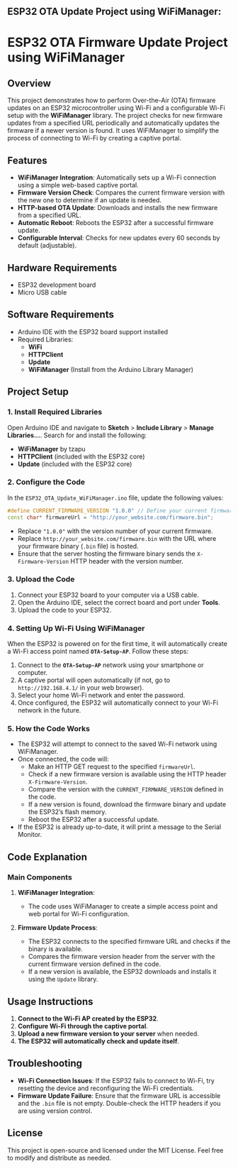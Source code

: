 ESP32 OTA Update Project using WiFiManager:
---

# ESP32 OTA Firmware Update Project using WiFiManager

## Overview

This project demonstrates how to perform Over-the-Air (OTA) firmware updates on an ESP32 microcontroller using Wi-Fi and a configurable Wi-Fi setup with the **WiFiManager** library. The project checks for new firmware updates from a specified URL periodically and automatically updates the firmware if a newer version is found. It uses WiFiManager to simplify the process of connecting to Wi-Fi by creating a captive portal.

## Features

- **WiFiManager Integration**: Automatically sets up a Wi-Fi connection using a simple web-based captive portal.
- **Firmware Version Check**: Compares the current firmware version with the new one to determine if an update is needed.
- **HTTP-based OTA Update**: Downloads and installs the new firmware from a specified URL.
- **Automatic Reboot**: Reboots the ESP32 after a successful firmware update.
- **Configurable Interval**: Checks for new updates every 60 seconds by default (adjustable).

## Hardware Requirements

- ESP32 development board
- Micro USB cable

## Software Requirements

- Arduino IDE with the ESP32 board support installed
- Required Libraries:
  - **WiFi**
  - **HTTPClient**
  - **Update**
  - **WiFiManager** (Install from the Arduino Library Manager)

## Project Setup

### 1. Install Required Libraries

Open Arduino IDE and navigate to **Sketch** > **Include Library** > **Manage Libraries...**. Search for and install the following:

- **WiFiManager** by tzapu
- **HTTPClient** (included with the ESP32 core)
- **Update** (included with the ESP32 core)

### 2. Configure the Code

In the `ESP32_OTA_Update_WiFiManager.ino` file, update the following values:

```cpp
#define CURRENT_FIRMWARE_VERSION "1.0.0" // Define your current firmware version
const char* firmwareUrl = "http://your_website.com/firmware.bin";
```

- Replace `"1.0.0"` with the version number of your current firmware.
- Replace `http://your_website.com/firmware.bin` with the URL where your firmware binary (`.bin` file) is hosted.
- Ensure that the server hosting the firmware binary sends the `X-Firmware-Version` HTTP header with the version number.

### 3. Upload the Code

1. Connect your ESP32 board to your computer via a USB cable.
2. Open the Arduino IDE, select the correct board and port under **Tools**.
3. Upload the code to your ESP32.

### 4. Setting Up Wi-Fi Using WiFiManager

When the ESP32 is powered on for the first time, it will automatically create a Wi-Fi access point named **`OTA-Setup-AP`**. Follow these steps:

1. Connect to the **`OTA-Setup-AP`** network using your smartphone or computer.
2. A captive portal will open automatically (if not, go to `http://192.168.4.1/` in your web browser).
3. Select your home Wi-Fi network and enter the password.
4. Once configured, the ESP32 will automatically connect to your Wi-Fi network in the future.

### 5. How the Code Works

- The ESP32 will attempt to connect to the saved Wi-Fi network using WiFiManager.
- Once connected, the code will:
  - Make an HTTP GET request to the specified `firmwareUrl`.
  - Check if a new firmware version is available using the HTTP header `X-Firmware-Version`.
  - Compare the version with the `CURRENT_FIRMWARE_VERSION` defined in the code.
  - If a new version is found, download the firmware binary and update the ESP32’s flash memory.
  - Reboot the ESP32 after a successful update.
- If the ESP32 is already up-to-date, it will print a message to the Serial Monitor.

## Code Explanation

### Main Components

1. **WiFiManager Integration**:
   - The code uses WiFiManager to create a simple access point and web portal for Wi-Fi configuration.
   
2. **Firmware Update Process**:
   - The ESP32 connects to the specified firmware URL and checks if the binary is available.
   - Compares the firmware version header from the server with the current firmware version defined in the code.
   - If a new version is available, the ESP32 downloads and installs it using the `Update` library.


## Usage Instructions

1. **Connect to the Wi-Fi AP created by the ESP32**.
2. **Configure Wi-Fi through the captive portal**.
3. **Upload a new firmware version to your server** when needed.
4. **The ESP32 will automatically check and update itself**.

## Troubleshooting

- **Wi-Fi Connection Issues**: If the ESP32 fails to connect to Wi-Fi, try resetting the device and reconfiguring the Wi-Fi credentials.
- **Firmware Update Failure**: Ensure that the firmware URL is accessible and the `.bin` file is not empty. Double-check the HTTP headers if you are using version control.

## License

This project is open-source and licensed under the MIT License. Feel free to modify and distribute as needed.


